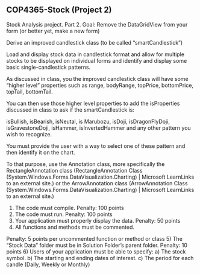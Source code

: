 ## COP4365-Stock (Project 2)

Stock Analysis project. Part 2.
Goal: Remove the DataGridView from your form (or better yet, make a new form)

Derive an improved candlestick class (to be called “smartCandlestick”)

Load and display stock data in candlestick format and allow for multiple stocks to be displayed on individual forms and identify and display some basic single-candlestick patterns.


As discussed in class, you the improved candlestick class will have some “higher level” properties such as range, bodyRange, topPrice, bottomPrice, topTail, bottomTail.

You can then use those higher level properties to add the isProperties discussed in class to ask if the smartCandlestick is:

  isBullish, isBearish, isNeutal, is Marubozu, isDoji, isDragonFlyDoji, isGravestoneDoji, isHammer, isInvertedHammer and any other pattern you wish to recognize.

You must provide the user with a way to select one of these pattern and then identify it on the chart.

To that purpose, use the Annotation class, more specifically the RectangleAnnotation class (RectangleAnnotation Class (System.Windows.Forms.DataVisualization.Charting) | Microsoft LearnLinks to an external site.) or the ArrowAnnotation class (ArrowAnnotation Class (System.Windows.Forms.DataVisualization.Charting) | Microsoft LearnLinks to an external site.)

1) The code must compile. Penalty: 100 points
2) The code must run. Penalty: 100 points
3) Your application must properly display the data. Penalty: 50 points
4) All functions and methods must be commented.

Penalty: 5 points
per uncommented function or method or class
5) The “Stock Data” folder must be in Solution Folder’s parent folder. Penalty: 10 points
6) Users of your application must be able to specify:
a) The stock symbol.
b) The starting and ending dates of interest.
c) The period for each candle (Daily, Weekly or Monthly)
